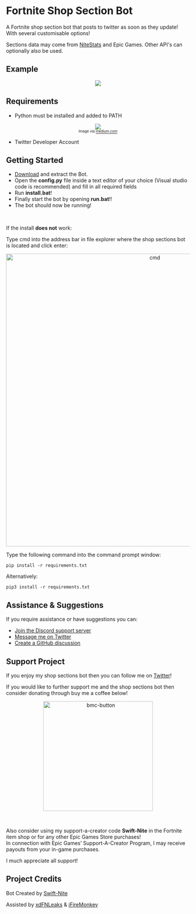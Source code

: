 # Fortnite Shop Section Bot
A Fortnite shop section bot that posts to twitter as soon as they update! With several customisable options!

Sections data may come from [NiteStats](https://nitestats.com/) and Epic Games. Other API's can optionally also be used.

## Example
<p align="center">
    <img src="https://cdn.discordapp.com/attachments/802370450561826817/1060449873268314132/example.png">
</p>

## Requirements
- Python must be installed and added to PATH
<p align="center">
    <img src="https://user-images.githubusercontent.com/74127135/212615961-10c507f5-01de-483a-914b-3270109cdb2b.png"><br>
    <sub><sup>Image via <a href="https://medium.com/@omoshalewa/why-you-should-add-python-to-path-and-how-58693c17c443">medium.com</a></sub></sup>
 </p>
 
- Twitter Developer Account

## Getting Started
- [Download](https://github.com/swiftnite/Fortnite-Shop-Sections-Bot/archive/refs/heads/main.zip) and extract the Bot.
- Open the **config.py** file inside a text editor of your choice (Visual studio code is recommended) and fill in all required fields
- Run **install.bat**! 
- Finally start the bot by opening **run.bat**!!
- The bot should now be running!

<br>

If the install **does not** work:

Type cmd into the address bar in file explorer where the shop sections bot is located and click enter:
<p align="center">
    <img width="800" alt="cmd" src="https://user-images.githubusercontent.com/74127135/233550494-88bf398a-f9b6-40dd-a035-661bcf771e0e.png">
</p>
Type the following command into the command prompt window:

~~~
pip install -r requirements.txt
~~~
Alternatively: 
~~~
pip3 install -r requirements.txt
~~~

## Assistance & Suggestions
If you require assistance or have suggestions you can:
- [Join the Discord support server](https://discord.gg/jHsAW2FKnj)
- [Message me on Twitter](https://twitter.com/intent/follow?screen_name=SwiftNite)
- [Create a GitHub discussion](https://github.com/swiftnite/Fortnite-Shop-Sections-Bot/discussions/new/choose)

## Support Project
If you enjoy my shop sections bot then you can follow me on [Twitter](https://twitter.com/intent/follow?screen_name=SwiftNite)!

If you would like to further support me and the shop sections bot then consider donating through buy me a coffee below!

<p align="center">
    <a href="https://www.buymeacoffee.com/Swiftnite"><img width="300" alt="bmc-button" src="https://user-images.githubusercontent.com/74127135/233548032-c051ea07-9f03-43e3-a4d1-bfaced2e41db.png"></a>
</p>
<br>

Also consider using my support-a-creator code **Swift-Nite** in the Fortnite item shop or for any other Epic Games Store purchases!
<br>
In connection with Epic Games’ Support-A-Creator Program, I may receive payouts from your in-game purchases.

I much appreciate all support!

## Project Credits
Bot Created by [Swift-Nite](https://twitter.com/intent/follow?screen_name=SwiftNite)

Assisted by [xdFNLeaks](https://twitter.com/intent/follow?screen_name=xdFNLeaks) & [iFireMonkey](https://twitter.com/intent/follow?screen_name=iFireMonkey)